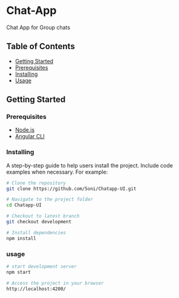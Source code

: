 # Chat-App

Chat App for Group chats

## Table of Contents

- [Getting Started](#getting-started)
- [Prerequisites](#prerequisites)
- [Installing](#installing)
- [Usage](#usage)

## Getting Started

### Prerequisites

- [Node.js](https://nodejs.org/)
- [Angular CLI](https://cli.angular.io/)

### Installing

A step-by-step guide to help users install the project. Include code examples when necessary. For example:

```bash
# Clone the repository
git clone https://github.com/5oni/Chatapp-UI.git

# Navigate to the project folder
cd Chatapp-UI

# Checkout to latest branch
git checkout development

# Install dependencies
npm install
```

### usage

```bash
# start development server
npm start

# Access the project in your browser
http://localhost:4200/
```
